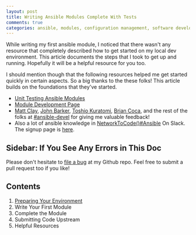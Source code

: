 ```yaml
---
layout: post
title: Writing Ansible Modules Complete With Tests
comments: true
categories: ansible, modules, configuration management, software development, automated testing, code coverage, agile, tdd, bdd
---
```


While writing my first ansible module, I noticed that there wasn't any resource
that completely described how to get started on my local dev environment.
This article documents the steps that I took to get up and running. Hopefully
it will be a helpful resource for you too.

I should mention though that the following resources helped me get started
quickly in certain aspects. So a big thanks to the these folks! This article
builds on the foundations that they've started.

- [Unit Testing Ansible Modules](http://linuxsimba.com/unit_testing_ansible_modules_part_1)
- [Module Development Page](http://docs.ansible.com/ansible/developing_modules.html#testing-modules)
- [Matt Clay](https://github.com/mattclay), [John Barker](https://github.com/gundalow),
  [Toshio Kuratomi](https://github.com/abadger), [Brian Coca](https://github.com/bcoca),
  and the rest of the folks at [#ansible-devel](http://webchat.freenode.net/?channels=ansible-devel) for giving me valuable feedback!
- Also a lot of ansible knowledge in [NetworkToCode()#Ansible](https://networktocode.slack.com) On Slack. The signup page is [here](http://slack.networktocode.com/).

## Sidebar: If You See Any Errors in This Doc
Please don't hesitate to [file a bug](https://github.com/infrascloudy/infrascloudy.github.io/issues) at my Github repo. Feel free to submit a pull request too if you like!

## Contents

1. [Preparing Your Environment](/2017/02/writing-ansible-modules-001.html)
1. Write Your First Module
1. Complete the Module
1. Submitting Code Upstream
1. Helpful Resources
